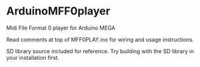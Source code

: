 # ArduinoMFF0player
Midi File Format 0 player for Arduino MEGA

Read comments at top of MFF0PLAY.ino for wiring and usage instructions.

SD library source included for reference.
Try building with the SD library in your installation first.
